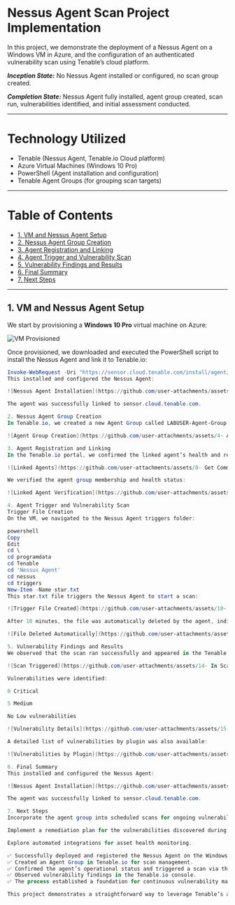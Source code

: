 # Nessus Agent Scan Project Implementation

In this project, we demonstrate the deployment of a Nessus Agent on a Windows VM in Azure, and the configuration of an authenticated vulnerability scan using Tenable’s cloud platform.

_**Inception State:**_ No Nessus Agent installed or configured, no scan group created.

_**Completion State:**_ Nessus Agent fully installed, agent group created, scan run, vulnerabilities identified, and initial assessment conducted.

---

# Technology Utilized
- Tenable (Nessus Agent, Tenable.io Cloud platform)
- Azure Virtual Machines (Windows 10 Pro)
- PowerShell (Agent installation and configuration)
- Tenable Agent Groups (for grouping scan targets)

---

# Table of Contents

- [1. VM and Nessus Agent Setup](#1-vm-and-nessus-agent-setup)
- [2. Nessus Agent Group Creation](#2-nessus-agent-group-creation)
- [3. Agent Registration and Linking](#3-agent-registration-and-linking)
- [4. Agent Trigger and Vulnerability Scan](#4-agent-trigger-and-vulnerability-scan)
- [5. Vulnerability Findings and Results](#5-vulnerability-findings-and-results)
- [6. Final Summary](#6-final-summary)
- [7. Next Steps](#7-next-steps)

---

## 1. VM and Nessus Agent Setup

We start by provisioning a **Windows 10 Pro** virtual machine on Azure:

![VM Provisioned](https://github.com/user-attachments/assets/1-Created-VM.png)

Once provisioned, we downloaded and executed the PowerShell script to install the Nessus Agent and link it to Tenable.io:

```powershell
Invoke-WebRequest -Uri "https://sensor.cloud.tenable.com/install/agent/installer/ms-install-script.ps1" -OutFile "./ms-install-script.ps1"; & "./ms-install-script.ps1" -key "YOUR-KEY-HERE" -type "agent" -name "LABUSER-Agent-Group" -groups "LABUSER-Agent-Group"; Remove-Item -Path "./ms-install-script.ps1"
This installed and configured the Nessus Agent:

![Nessus Agent Installation](https://github.com/user-attachments/assets/9- Inside VM ran code in Powershell to Install the Agent.PNG)

The agent was successfully linked to sensor.cloud.tenable.com.

2. Nessus Agent Group Creation
In Tenable.io, we created a new Agent Group called LABUSER-Agent-Group to logically organize the agent(s):

![Agent Group Creation](https://github.com/user-attachments/assets/4- Added an Agent Group.png)

3. Agent Registration and Linking
In the Tenable.io portal, we confirmed the linked agent’s health and registration:

![Linked Agents](https://github.com/user-attachments/assets/8- Get Command from Linked Agents from Creating a new agent to run in the VM to install the Agent.png)

We verified the agent group membership and health status:

![Linked Agent Verification](https://github.com/user-attachments/assets/12- Made sure the Tenable Nessus Agent was running.PNG)

4. Agent Trigger and Vulnerability Scan
Trigger File Creation
On the VM, we navigated to the Nessus Agent triggers folder:

powershell
Copy
Edit
cd \
cd programdata
cd Tenable
cd 'Nessus Agent'
cd nessus
cd triggers
New-Item -Name star.txt
This star.txt file triggers the Nessus Agent to start a scan:

![Trigger File Created](https://github.com/user-attachments/assets/10- Created the star.txt file to trigger the scan.PNG)

After 10 minutes, the file was automatically deleted by the agent, indicating the scan had been triggered:

![File Deleted Automatically](https://github.com/user-attachments/assets/13- After 10 minutes the the file was deleted.PNG)

5. Vulnerability Findings and Results
We observed that the scan ran successfully and appeared in the Tenable.io Scans interface:

![Scan Triggered](https://github.com/user-attachments/assets/14- In Scans is showing as triggered.png)

Vulnerabilities were identified:

0 Critical

5 Medium

No Low vulnerabilities

![Vulnerability Details](https://github.com/user-attachments/assets/15- Check the Results from Scan.png)

A detailed list of vulnerabilities by plugin was also available:

![Vulnerabilities by Plugin](https://github.com/user-attachments/assets/15- Check the Results from Scan.png)

6. Final Summary
This installed and configured the Nessus Agent:

![Nessus Agent Installation](https://github.com/user-attachments/assets/9- Inside VM ran code in Powershell to Install the Agent.PNG)

The agent was successfully linked to sensor.cloud.tenable.com.

7. Next Steps
Incorporate the agent group into scheduled scans for ongoing vulnerability management.

Implement a remediation plan for the vulnerabilities discovered during the scan.

Explore automated integrations for asset health monitoring.

✅ Successfully deployed and registered the Nessus Agent on the Windows VM.
✅ Created an Agent Group in Tenable.io for scan management.
✅ Confirmed the agent’s operational status and triggered a scan via the star.txt method.
✅ Observed vulnerability findings in the Tenable.io console.
✅ The process established a foundation for continuous vulnerability management using Nessus Agents.

This project demonstrates a straightforward way to leverage Tenable’s agent-based scanning to monitor and secure cloud-based assets in an automated and controlled manner.

